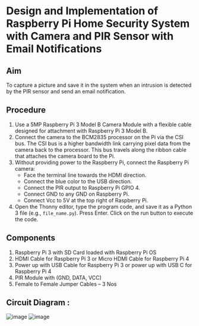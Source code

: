 # Design and Implementation of Raspberry Pi Home Security System with Camera and PIR Sensor with Email Notifications

## Aim

To capture a picture and save it in the system when an intrusion is detected by the PIR sensor and send an email notification.

## Procedure

1. Use a 5MP Raspberry Pi 3 Model B Camera Module with a flexible cable designed for attachment with Raspberry Pi 3 Model B.
2. Connect the camera to the BCM2835 processor on the Pi via the CSI bus. The CSI bus is a higher bandwidth link carrying pixel data from the camera back to the processor. This bus travels along the ribbon cable that attaches the camera board to the Pi.
3. Without providing power to the Raspberry Pi, connect the Raspberry Pi camera:
    - Face the terminal line towards the HDMI direction.
    - Connect the blue color to the USB direction.
    - Connect the PIR output to Raspberry Pi GPIO 4.
    - Connect GND to any GND on Raspberry Pi.
    - Connect Vcc to 5V at the top right of Raspberry Pi.
4. Open the Thonny editor, type the program code, and save it as a Python 3 file (e.g., `file_name.py`). Press Enter. Click on the run button to execute the code.

## Components
  1. Raspberry Pi 3 with SD Card loaded with Raspberry Pi OS
  2. HDMI Cable for Raspberry Pi 3 or Micro HDMI Cable for Raspberry Pi 4
  3. Power up with USB Cable for Raspberry Pi 3 or power up with USB C for Raspberry Pi 4
  4. PIR Module with (GND, DATA, VCC)
  5. Female to Female Jumper Cables – 3 Nos

## Circuit Diagram :
![image](https://github.com/sohansai/internet-of-things/assets/76840110/56b83844-52d9-4e79-bcbf-8d6dcd96dc56)
![image](https://github.com/sohansai/internet-of-things/assets/76840110/4824f3bb-0c21-4b93-867c-29f2e4b6b978)


